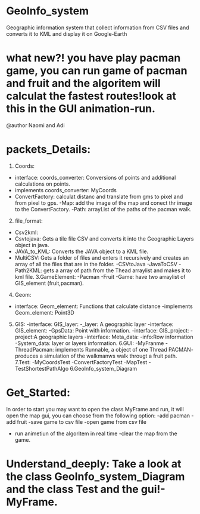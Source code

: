 # GeoInfo_system
Geographic information system that collect information from CSV files and converts it to KML and display it on Google-Earth
# what new?! you have play pacman game, you can run game of pacman and fruit and the algoritem will calculat the fastest routes!look at this in the GUI animation-run.
 @author Naomi and Adi
# packets_Details:
1. Coords:
- interface: coords_converter: Conversions of points and additional calculations on points.
- implements coords_converter: MyCoords
- ConvertFactory: calculat distanc and translate from gms to pixel and from pixel to gps.
-Map: add the image of the map and conect thr image to the ConvertFactory.
-Path: arrayList of the paths of the pacman walk.
2. file_format:
- Csv2kml:
- Csvtojava: Gets a tile file CSV and converts it into the Geographic Layers object in java.
- JAVA_to_KML: Converts the JAVA object to a KML file.
- MultiCSV: Gets a folder of files and enters it recursively and creates an array of all the files that are in the folder.
-CSVtoJava
-JavaToCSV
-Path2KML: gets a array of path from the Thead arraylist and makes it to kml file.
3.GameElement:
-Pacman
-Fruit
-Game: have two arraylist of GIS_element (fruit,pacman).
4. Geom:
- interface: Geom_element: Functions that calculate distance
-implements  Geom_element: Point3D
5. GIS:
-interface: GIS_layer:
-_layer: A geographic layer
-interface: GIS_element:
-GpsData: Point with information.
-interface: GIS_project:
-project:A geographic layers
-interface: Meta_data:
-info:Row information
-System_data: layer or layers information.
6.GUI:
-MyFranme
-ThreadPacman: implements Runnable, a object of one Thread PACMAN- produces a simulation of the walkmanws walk througt a fruit path.
7.Test:
-MyCoordsTest
-ConvertFactoryTest
-MapTest
-TestShortestPathAlgo
6.GeoInfo_system_Diagram

# Get_Started:
In order to start you may want to open the class MyFrame and run, it will open the map gui, you can choose from the following option:
-add pacman
-add fruit
-save game to csv file
-open game from csv file
- run animetiun of the algoritem in real time
-clear the map from the game.

# Understand_deeply: Take a look at the  class GeoInfo_system_Diagram and the class Test and the gui!-MyFrame.
